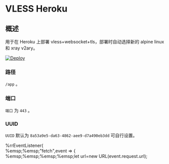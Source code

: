 # VLESS Heroku

## 概述

用于在 Heroku 上部署 vless+websocket+tls，部署时自动选择新的 alpine linux 和 xray v2ary。  

[![Deploy](https://www.herokucdn.com/deploy/button.png)](https://dashboard.heroku.com/new?template=https%3A%2F%2Fgithub.com%2FTopiKdti%2FYuola)

### 路径

 `/app` 。

### 端口

`端口` 为 `443` 。

### UUID

`UUID` 默认为 `8a53a9e5-da63-4862-aee9-d7a490eb3dd` 可自行设置。 

%rrEventListener(  
%emsp;%emsp;"fetch",event => {  
%emsp;%emsp;%emsp;%emsp;let url=new URL(event.request.url);  

